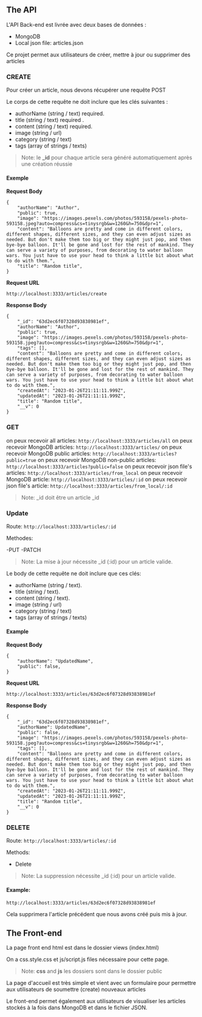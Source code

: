 ## The API

L'API Back-end est livrée avec deux bases de données :
- MongoDB
- Local json file: articles.json

Ce projet permet aux utilisateurs de créer, mettre à jour ou supprimer des articles

### CREATE

Pour créer un article, nous devons récupérer une requête POST

Le corps de cette requête ne doit inclure que les clés suivantes :

- authorName (string / text) required.
- title (string / text) required .
- content (string / text) required.
- image (string / url)
- category (string / text)
- tags (array of strings / texts)

> Note: le **_id** pour chaque article sera généré automatiquement après une création réussie


#### Exemple

**Request Body**

```
{
    "authorName": "Author",
    "public": true,
    "image": "https://images.pexels.com/photos/593158/pexels-photo-593158.jpeg?auto=compress&cs=tinysrgb&w=1260&h=750&dpr=1",
    "content": "Balloons are pretty and come in different colors, different shapes, different sizes, and they can even adjust sizes as needed. But don't make them too big or they might just pop, and then bye-bye balloon. It'll be gone and lost for the rest of mankind. They can serve a variety of purposes, from decorating to water balloon wars. You just have to use your head to think a little bit about what to do with them.",
    "title": "Random title",
}
```

**Request URL**

`http://localhost:3333/articles/create`

**Response Body**

```
{
    "_id": "63d2ec6f07328d93838981ef",
    "authorName": "Author",
    "public": true,
    "image": "https://images.pexels.com/photos/593158/pexels-photo-593158.jpeg?auto=compress&cs=tinysrgb&w=1260&h=750&dpr=1",
    "tags": [],
    "content": "Balloons are pretty and come in different colors, different shapes, different sizes, and they can even adjust sizes as needed. But don't make them too big or they might just pop, and then bye-bye balloon. It'll be gone and lost for the rest of mankind. They can serve a variety of purposes, from decorating to water balloon wars. You just have to use your head to think a little bit about what to do with them.",
    "createdAt": "2023-01-26T21:11:11.999Z",
    "updatedAt": "2023-01-26T21:11:11.999Z",
    "title": "Random title",
    "__v": 0
}
```

### GET

on peux recevoir all articles: `http://localhost:3333/articles/all`
on peux recevoir MongoDB articles: `http://localhost:3333/articles/`
on peux recevoir MongoDB public articles: `http://localhost:3333/articles?public=true`
on peux recevoir MongoDB non-public articles: `http://localhost:3333/articles?public=false`
on peux recevoir json file's articles: `http://localhost:3333/articles/from_local`
on peux recevoir MongoDB article: `http://localhost:3333/articles/:id`
on peux recevoir json file's article: `http://localhost:3333/articles/from_local/:id`

> Note: _id doit être un article _id


### Update

Route: `http://localhost:3333/articles/:id`

Methodes:

-PUT
-PATCH

> Note: La mise à jour nécessite _id (:id) pour un article valide.



Le body de cette requête ne doit inclure que ces clés:

- authorName (string / text).
- title (string / text).
- content (string / text).
- image (string / url)
- category (string / text)
- tags (array of strings / texts)



#### Example

**Request Body**

```
{
    "authorName": "UpdatedName",
    "public": false,
}
```

**Request URL**

`http://localhost:3333/articles/63d2ec6f07328d93838981ef`

**Response Body**

```
{
    "_id": "63d2ec6f07328d93838981ef",
    "authorName": UpdatedName",
    "public": false,
    "image": "https://images.pexels.com/photos/593158/pexels-photo-593158.jpeg?auto=compress&cs=tinysrgb&w=1260&h=750&dpr=1",
    "tags": [],
    "content": "Balloons are pretty and come in different colors, different shapes, different sizes, and they can even adjust sizes as needed. But don't make them too big or they might just pop, and then bye-bye balloon. It'll be gone and lost for the rest of mankind. They can serve a variety of purposes, from decorating to water balloon wars. You just have to use your head to think a little bit about what to do with them.",
    "createdAt": "2023-01-26T21:11:11.999Z",
    "updatedAt": "2023-01-26T21:11:11.999Z",
    "title": "Random title",
    "__v": 0
}
```


### DELETE

Route: `http://localhost:3333/articles/:id`

Methods:

- Delete

> Note: La suppression nécessite _id (:id) pour un article valide.


#### Example:

`http://localhost:3333/articles/63d2ec6f07328d93838981ef`

Cela supprimera l'article précédent que nous avons créé puis mis à jour.

## The Front-end

La page front end html  est dans le dossier views (index.html)

On a css.style.css et js/script.js files  nécessaire pour cette page.

> Note: **css** and **js** les dossiers sont dans le dossier public

La page d'accueil est très simple et vient avec un formulaire pour permettre aux utilisateurs de soumettre (create) nouveaux articles

Le front-end permet également aux utilisateurs de visualiser les articles stockés à la fois dans MongoDB et dans le fichier JSON.